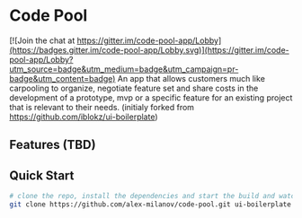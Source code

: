 # Code Pool

[![Join the chat at https://gitter.im/code-pool-app/Lobby](https://badges.gitter.im/code-pool-app/Lobby.svg)](https://gitter.im/code-pool-app/Lobby?utm_source=badge&utm_medium=badge&utm_campaign=pr-badge&utm_content=badge)
An app that allows customers much like carpooling to organize, negotiate feature set and share costs in the development of a prototype, mvp or a specific feature for an existing project that is relevant to their needs.
(initialy forked from https://github.com/iblokz/ui-boilerplate)

## Features (TBD)

## Quick Start
```sh
# clone the repo, install the dependencies and start the build and watch tasks
git clone https://github.com/alex-milanov/code-pool.git ui-boilerplate && cd $_ && npm i && npm start
```
